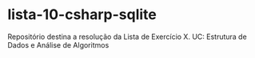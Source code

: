 # lista-10-csharp-sqlite
Repositório destina a resolução da Lista de Exercício X. UC: Estrutura de Dados e Análise de Algoritmos

